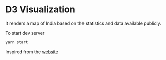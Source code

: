 # D3 Visualization

It renders a map of India based on the statistics and data available publicly.

To start dev server
```bash
yarn start
```

Inspired from the [website](www.covid19india.org)
